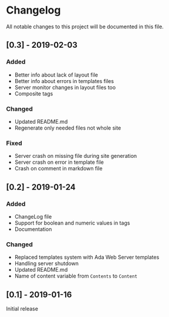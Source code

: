 # Changelog
All notable changes to this project will be documented in this file.

## [0.3] - 2019-02-03

### Added
- Better info about lack of layout file
- Better info about errors in templates files
- Server monitor changes in layout files too
- Composite tags

### Changed
- Updated README.md
- Regenerate only needed files not whole site

### Fixed
- Server crash on missing file during site generation
- Server crash on error in template file
- Crash on comment in markdown file

## [0.2] - 2019-01-24

### Added
- ChangeLog file
- Support for boolean and numeric values in tags
- Documentation

### Changed
- Replaced templates system with Ada Web Server templates
- Handling server shutdown
- Updated README.md
- Name of content variable from `Contents` to `Content`

## [0.1] - 2019-01-16
Initial release
